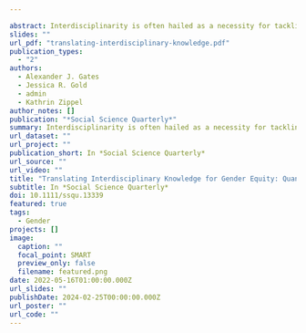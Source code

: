 ```yaml
---

abstract: Interdisciplinarity is often hailed as a necessity for tackling real-world challenges. We examine the prevalence and impact of interdisciplinarity in the NSF ADVANCE program, which addresses gender equity in STEM. Through a quantitative analysis of authorship, references, and citations in ADVANCE publications, we compare the interdisciplinarity of knowledge produced within the program to traditional disciplinary knowledge. We use Simpon's Diversity Index to test for differences across disciplines, and we use negative binomial regression to capture the potential influences of interdisciplinarity on the long-term impact of ADVANCE publications. ADVANCE publications exhibit higher levels of interdisciplinarity across three dimensions of knowledge integration, and cross-disciplinary ties within ADVANCE successfully integrate social science knowledge into diverse disciplines. Additionally, the interdisciplinarity of publication references positively influences the impact of ADVANCE work, while the interdisciplinarity of authorship teams does not. These findings emphasize the significance of interdisciplinarity in problem-oriented knowledge production, indicating that specific forms of interdisciplinarity can lead to broader impact. By shedding light on the interplay between interdisciplinary approaches, disciplinary structures, and academic recognition, this article contributes to programmatic design to generate impactful problem-solving knowledge that also adds to the academic community.
slides: ""
url_pdf: "translating-interdisciplinary-knowledge.pdf"
publication_types:
  - "2"
authors:
  - Alexander J. Gates
  - Jessica R. Gold
  - admin
  - Kathrin Zippel
author_notes: []
publication: "*Social Science Quarterly*"
summary: Interdisciplinarity is often hailed as a necessity for tackling real-world challenges. We examine the prevalence and impact of interdisciplinarity in the NSF ADVANCE program, finding ADVANCE publications exhibit higher levels of interdisciplinarity across three dimensions of knowledge integration. These findings emphasize the significance of interdisciplinarity in problem-oriented knowledge production, indicating that specific forms of interdisciplinarity can lead to broader impact. 
url_dataset: ""
url_project: ""
publication_short: In *Social Science Quarterly*
url_source: ""
url_video: ""
title: "Translating Interdisciplinary Knowledge for Gender Equity: Quantifying the Impact of NSF ADVANCE"
subtitle: In *Social Science Quarterly*
doi: 10.1111/ssqu.13339
featured: true
tags:
  - Gender
projects: []
image:
  caption: ""
  focal_point: SMART
  preview_only: false
  filename: featured.png
date: 2022-05-16T01:00:00.000Z
url_slides: ""
publishDate: 2024-02-25T00:00:00.000Z
url_poster: ""
url_code: ""
---
```


